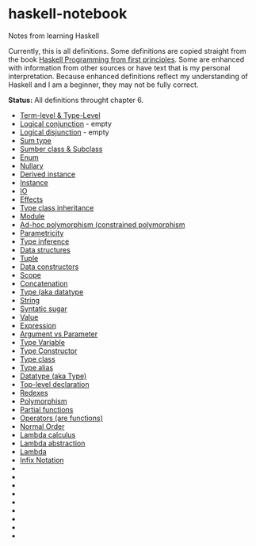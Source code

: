 # haskell-notebook
Notes from learning Haskell

Currently, this is all definitions. Some definitions are copied straight from the book [Haskell Programming from first principles](https://haskellbook.com/). Some are enhanced with information from other sources or have text that is my personal interpretation. Because enhanced definitions reflect my understanding of Haskell and I am a beginner, they may not be fully correct.


**Status:** All definitions throught chapter 6.

- [Term-level & Type-Level]()
- [Logical conjunction]() - empty
- [Logical disjunction]() - empty
- [Sum type]()
- [Sumber class & Subclass]()
- [Enum]()
- [Nullary]()
- [Derived instance]()
- [Instance]()
- [IO]()
- [Effects]()
- [Type class inheritance]()
- [Module]()
- [Ad-hoc polymorphism (constrained polymorphism]()
- [Parametricity]()
- [Type inference]()
- [Data structures]()
- [Tuple]()
- [Data constructors]()
- [Scope]()
- [Concatenation]()
- [Type (aka datatype]()
- [String]()
- [Syntatic sugar]()
- [Value]()
- [Expression]()
- [Argument vs Parameter]()
- [Type Variable]()
- [Type Constructor]()
- [Type class]()
- [Type alias]()
- [Datatype (aka Type)]()
- [Top-level declaration]()
- [Redexes]()
- [Polymorphism]()
- [Partial functions]()
- [Operators (are functions)]()
- [Normal Order]()
- [Lambda calculus]()
- [Lambda abstraction]()
- [Lambda]()
- [Infix Notation]()
- []()
- []()
- []()
- []()
- []()
- []()
- []()
- []()
- []()
